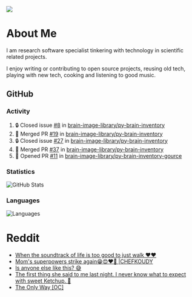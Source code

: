 ![](https://komarev.com/ghpvc/?username=icaoberg)

# About Me
I am research software specialist tinkering with technology in scientific related projects.

I enjoy writing or contributing to open source projects, reusing old tech, playing with new tech, cooking and listening to good music.

## GitHub
### Activity
<!--START_SECTION:activity-->
1. 🔒 Closed issue [#8](https://github.com/brain-image-library/py-brain-inventory/issues/8) in [brain-image-library/py-brain-inventory](https://github.com/brain-image-library/py-brain-inventory)
2. 🎉 Merged PR [#19](https://github.com/brain-image-library/py-brain-inventory/pull/19) in [brain-image-library/py-brain-inventory](https://github.com/brain-image-library/py-brain-inventory)
3. 🔒 Closed issue [#27](https://github.com/brain-image-library/py-brain-inventory/issues/27) in [brain-image-library/py-brain-inventory](https://github.com/brain-image-library/py-brain-inventory)
4. 🎉 Merged PR [#37](https://github.com/brain-image-library/py-brain-inventory/pull/37) in [brain-image-library/py-brain-inventory](https://github.com/brain-image-library/py-brain-inventory)
5. 💪 Opened PR [#11](https://github.com/brain-image-library/py-brain-inventory-gource/pull/11) in [brain-image-library/py-brain-inventory-gource](https://github.com/brain-image-library/py-brain-inventory-gource)
<!--END_SECTION:activity-->

### Statistics
![GitHub Stats](https://github-readme-stats.vercel.app/api?username=icaoberg&count_private=true&show_icons=true)

### Languages
![Languages](https://github-readme-stats.vercel.app/api/top-langs/?username=icaoberg&show_icons=true&langs_count=10&hide=HTML,CSS,M)

# Reddit
<!-- BLOG-POST-LIST:START -->
- [When the soundtrack of life is too good to just walk ❤️❤️](https://www.reddit.com/r/u_icaoberg/comments/wp4k9l/when_the_soundtrack_of_life_is_too_good_to_just/)
- [Mom&#39;s superpowers strike again😁😍♥️🙏 |CHEFKOUDY](https://www.reddit.com/r/u_icaoberg/comments/wmxngf/moms_superpowers_strike_again_chefkoudy/)
- [Is anyone else like this? 😅](https://www.reddit.com/r/u_icaoberg/comments/wkq82y/is_anyone_else_like_this/)
- [The first thing she said to me last night. I never know what to expect with sweet Ketchup. 🤣](https://www.reddit.com/r/u_icaoberg/comments/ty1h5z/the_first_thing_she_said_to_me_last_night_i_never/)
- [The Only Way [OC]](https://www.reddit.com/r/u_icaoberg/comments/ty1cfr/the_only_way_oc/)
<!-- BLOG-POST-LIST:END -->
